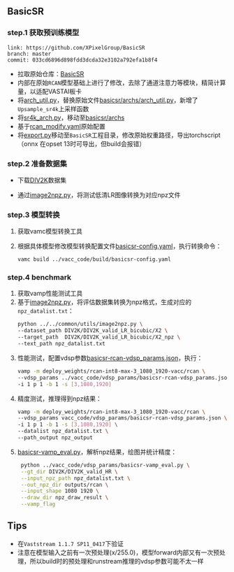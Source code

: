 ## BasicSR

### step.1 获取预训练模型

```
link: https://github.com/XPixelGroup/BasicSR
branch: master
commit: 033cd6896d898fdd3dcda32e3102a792efa1b8f4
```
- 拉取原始仓库：[BasicSR](https://github.com/XPixelGroup/BasicSR)
- 内部在原始`RCAN`模型基础上进行了修改，去除了通道注意力等模块，精简计算量，以适配VASTAI板卡
- 将[arch_util.py](../source_code/basicsr/arch_util.py)，替换原始文件[basicsr/archs/arch_util.py](https://github.com/XPixelGroup/BasicSR/blob/master/basicsr/archs/arch_util.py)，新增了`Upsample_sr4k`上采样函数
- 将[sr4k_arch.py](../source_code/basicsr/sr4k_arch.py)，移动至[basicsr/archs](https://github.com/XPixelGroup/BasicSR/blob/master/basicsr/archs)
- 基于[rcan_modify.yaml](../source_code/basicsr/rcan_modify.yaml)原始配置
- 将[export.py](../source_code/basicsr/export.py)移动至`BasicSR`工程目录，修改原始权重路径，导出torchscript（onnx 在opset 13时可导出，但build会报错）

### step.2 准备数据集
- 下载[DIV2K](https://data.vision.ee.ethz.ch/cvl/DIV2K/)数据集

- 通过[image2npz.py](../../common/utils/image2npz.py)，将测试低清LR图像转换为对应npz文件



### step.3 模型转换
1. 获取vamc模型转换工具

2. 根据具体模型修改模型转换配置文件[basicsr-config.yaml](../vacc_code/build/basicsr-config.yaml)，执行转换命令：
    ```bash
    vamc build ../vacc_code/build/basicsr-config.yaml
    ```
    
### step.4 benchmark

1. 获取vamp性能测试工具
2. 基于[image2npz.py](../../common/utils/image2npz.py)，将评估数据集转换为npz格式，生成对应的`npz_datalist.txt`：
    ```bash
    python ../../common/utils/image2npz.py \
    --dataset_path DIV2K/DIV2K_valid_LR_bicubic/X2 \
    --target_path  DIV2K/DIV2K_valid_LR_bicubic/X2_npz \
    --text_path npz_datalist.txt
    ```
3. 性能测试，配置vdsp参数[basicsr-rcan-vdsp_params.json](../vacc_code/vdsp_params/basicsr-rcan-vdsp_params.json)，执行：
    ```bash
    vamp -m deploy_weights/rcan-int8-max-3_1080_1920-vacc/rcan \
    --vdsp_params ../vacc_code/vdsp_params/basicsr-rcan-vdsp_params.json \
    -i 1 p 1 -b 1 -s [3,1080,1920]
    ```
4. 精度测试，推理得到npz结果：
    ```bash
    vamp -m deploy_weights/rcan-int8-max-3_1080_1920-vacc/rcan \
    --vdsp_params vacc_code/vdsp_params/basicsr-rcan-vdsp_params.json \
    -i 1 p 1 -b 1 -s [3,1080,1920] \
    --datalist npz_datalist.txt \
    --path_output npz_output
    ```
5. [basicsr-vamp_eval.py](../vacc_code/vdsp_params/basicsr-vamp_eval.py)，解析npz结果，绘图并统计精度：
   ```bash
    python ../vacc_code/vdsp_params/basicsr-vamp_eval.py \
    --gt_dir DIV2K/DIV2K_valid_HR \
    --input_npz_path npz_datalist.txt \
    --out_npz_dir outputs/rcan \
    --input_shape 1080 1920 \
    --draw_dir npz_draw_result \
    --vamp_flag
   ```


## Tips
- 在`Vaststream 1.1.7 SP11_0417`下验证
- 注意在模型输入之前有一次预处理(x/255.0)，模型forward内部又有一次预处理，所以build时的预处理和runstream推理的vdsp参数可能不太一样
